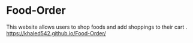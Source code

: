 # Food-Order
This website allows users to shop foods and add shoppings to their cart .
 https://khaled542.github.io/Food-Order/
